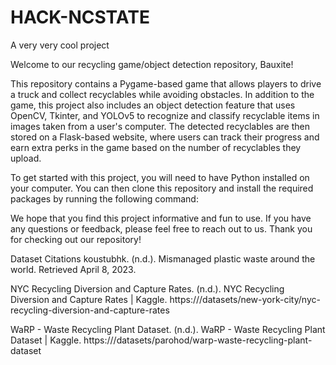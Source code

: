 # HACK-NCSTATE
A very very cool project

Welcome to our recycling game/object detection repository, Bauxite!

This repository contains a Pygame-based game that allows players to drive a truck and collect recyclables while avoiding obstacles. In addition to the game, this project also includes an object detection feature that uses OpenCV, Tkinter, and YOLOv5 to recognize and classify recyclable items in images taken from a user's computer. The detected recyclables are then stored on a Flask-based website, where users can track their progress and earn extra perks in the game based on the number of recyclables they upload.

To get started with this project, you will need to have Python installed on your computer. You can then clone this repository and install the required packages by running the following command:

We hope that you find this project informative and fun to use. If you have any questions or feedback, please feel free to reach out to us. Thank you for checking out our repository!


Dataset Citations
koustubhk. (n.d.). Mismanaged plastic waste around the world. Retrieved April 8, 2023. 

NYC Recycling Diversion and Capture Rates. (n.d.). NYC Recycling Diversion and Capture Rates | Kaggle. https:///datasets/new-york-city/nyc-recycling-diversion-and-capture-rates

WaRP - Waste Recycling Plant Dataset. (n.d.). WaRP - Waste Recycling Plant Dataset | Kaggle. https:///datasets/parohod/warp-waste-recycling-plant-dataset
